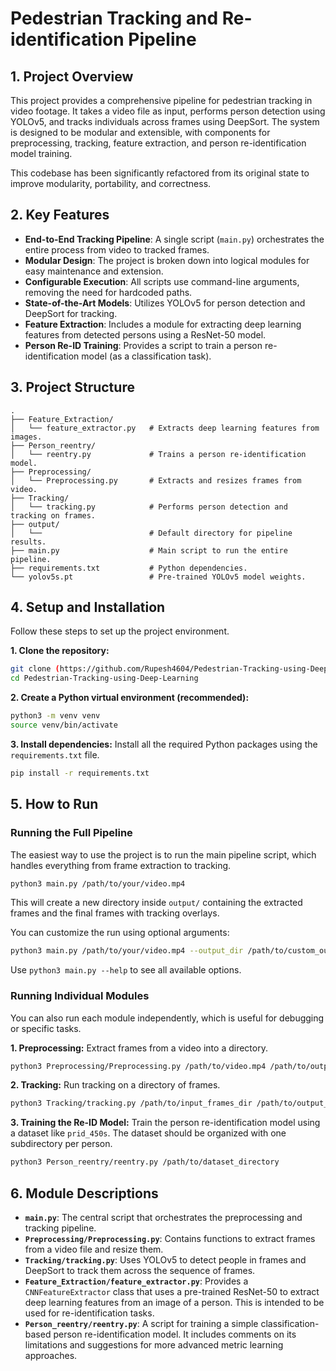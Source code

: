 # Pedestrian Tracking and Re-identification Pipeline

## 1. Project Overview

This project provides a comprehensive pipeline for pedestrian tracking in video footage. It takes a video file as input, performs person detection using YOLOv5, and tracks individuals across frames using DeepSort. The system is designed to be modular and extensible, with components for preprocessing, tracking, feature extraction, and person re-identification model training.

This codebase has been significantly refactored from its original state to improve modularity, portability, and correctness.

## 2. Key Features

- **End-to-End Tracking Pipeline**: A single script (`main.py`) orchestrates the entire process from video to tracked frames.
- **Modular Design**: The project is broken down into logical modules for easy maintenance and extension.
- **Configurable Execution**: All scripts use command-line arguments, removing the need for hardcoded paths.
- **State-of-the-Art Models**: Utilizes YOLOv5 for person detection and DeepSort for tracking.
- **Feature Extraction**: Includes a module for extracting deep learning features from detected persons using a ResNet-50 model.
- **Person Re-ID Training**: Provides a script to train a person re-identification model (as a classification task).

## 3. Project Structure

```
.
├── Feature_Extraction/
│   └── feature_extractor.py   # Extracts deep learning features from images.
├── Person_reentry/
│   └── reentry.py             # Trains a person re-identification model.
├── Preprocessing/
│   └── Preprocessing.py       # Extracts and resizes frames from video.
├── Tracking/
│   └── tracking.py            # Performs person detection and tracking on frames.
├── output/
│   └──                        # Default directory for pipeline results.
├── main.py                    # Main script to run the entire pipeline.
├── requirements.txt           # Python dependencies.
└── yolov5s.pt                 # Pre-trained YOLOv5 model weights.
```

## 4. Setup and Installation

Follow these steps to set up the project environment.

**1. Clone the repository:**
```bash
git clone (https://github.com/Rupesh4604/Pedestrian-Tracking-using-Deep-Learning)
cd Pedestrian-Tracking-using-Deep-Learning
```

**2. Create a Python virtual environment (recommended):**
```bash
python3 -m venv venv
source venv/bin/activate
```

**3. Install dependencies:**
Install all the required Python packages using the `requirements.txt` file.
```bash
pip install -r requirements.txt
```

## 5. How to Run

### Running the Full Pipeline

The easiest way to use the project is to run the main pipeline script, which handles everything from frame extraction to tracking.

```bash
python3 main.py /path/to/your/video.mp4
```

This will create a new directory inside `output/` containing the extracted frames and the final frames with tracking overlays.

You can customize the run using optional arguments:
```bash
python3 main.py /path/to/your/video.mp4 --output_dir /path/to/custom_output --model yolov5m --conf 0.6
```
Use `python3 main.py --help` to see all available options.

### Running Individual Modules

You can also run each module independently, which is useful for debugging or specific tasks.

**1. Preprocessing:**
Extract frames from a video into a directory.
```bash
python3 Preprocessing/Preprocessing.py /path/to/video.mp4 /path/to/output_frames_dir
```

**2. Tracking:**
Run tracking on a directory of frames.
```bash
python3 Tracking/tracking.py /path/to/input_frames_dir /path/to/output_tracked_frames_dir
```

**3. Training the Re-ID Model:**
Train the person re-identification model using a dataset like `prid_450s`. The dataset should be organized with one subdirectory per person.
```bash
python3 Person_reentry/reentry.py /path/to/dataset_directory
```

## 6. Module Descriptions

- **`main.py`**: The central script that orchestrates the preprocessing and tracking pipeline.
- **`Preprocessing/Preprocessing.py`**: Contains functions to extract frames from a video file and resize them.
- **`Tracking/tracking.py`**: Uses YOLOv5 to detect people in frames and DeepSort to track them across the sequence of frames.
- **`Feature_Extraction/feature_extractor.py`**: Provides a `CNNFeatureExtractor` class that uses a pre-trained ResNet-50 to extract deep learning features from an image of a person. This is intended to be used for re-identification tasks.
- **`Person_reentry/reentry.py`**: A script for training a simple classification-based person re-identification model. It includes comments on its limitations and suggestions for more advanced metric learning approaches.
